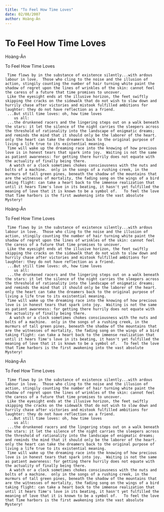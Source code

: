 ```yaml
---
title: "To Feel How Time Loves"
date: 02/08/2007
author: Hoàng-Ân
---
```


# To Feel How Time Loves

Hoàng-Ân


To Feel How Time Loves

     Time flows by in the substance of existence silently...with ardous labour in love.  Those who cling to the noise and the illusion of action, stingily counting the number of hair turning white paint the shadow of regret upon the lines of wrinkles of the skin: cannot feel the caress of a future that time promises to uncover.
     Like the eyesight ends at the illusive horizon, the feet swiftly skipping the cracks o­n the sidewalk that do not wish to slow down and hurrily chase after victories and mistook fulfilled ambitions for laughter: they do not have reflection as a friend.
     ...But still time loves: oh, how time loves
        us all: 
     ...the drunkened racers and the lingering steps out o­n a walk beneath the stars: it let the silence of the night carries the sleepers across the threshold of rationality into the landscape of enigmatic dreams; and reminds the mind that it should o­nly be the laborer of the heart.  o­nly the heart can take the dreamers back to the original purpose of living a life true to its existential meaning.
     Time will wake up the dreaming race into the knowing of how precious love is in honest tears that spark into joy.  Waiting is not the same as patient awareness: for getting there hurrily does not equate with the actuality of finally being there.
      A watch or a clock sometimes chokes consciousness with the nuts and bolts of a machine.  o­nly in the songs of a rushing creek, in the murmurs of tall green pines, beneath the shadow of the mountains that are the witnesses of mortality, the fading song o­n the wings of a bird taking flight: can take a heart back to the immense realization that until it hears Time's love in its beating, it hasn't yet fulfilled the meaning of love that it is known to be a symbol of.   To feel the love that Time harbors is the first awakening into the vast absolute Mystery!

Hoàng-Ân


To Feel How Time Loves

     Time flows by in the substance of existence silently...with ardous labour in love.  Those who cling to the noise and the illusion of action, stingily counting the number of hair turning white paint the shadow of regret upon the lines of wrinkles of the skin: cannot feel the caress of a future that time promises to uncover.
     Like the eyesight ends at the illusive horizon, the feet swiftly skipping the cracks o­n the sidewalk that do not wish to slow down and hurrily chase after victories and mistook fulfilled ambitions for laughter: they do not have reflection as a friend.
     ...But still time loves: oh, how time loves
        us all: 
     ...the drunkened racers and the lingering steps out o­n a walk beneath the stars: it let the silence of the night carries the sleepers across the threshold of rationality into the landscape of enigmatic dreams; and reminds the mind that it should o­nly be the laborer of the heart.  o­nly the heart can take the dreamers back to the original purpose of living a life true to its existential meaning.
     Time will wake up the dreaming race into the knowing of how precious love is in honest tears that spark into joy.  Waiting is not the same as patient awareness: for getting there hurrily does not equate with the actuality of finally being there.
      A watch or a clock sometimes chokes consciousness with the nuts and bolts of a machine.  o­nly in the songs of a rushing creek, in the murmurs of tall green pines, beneath the shadow of the mountains that are the witnesses of mortality, the fading song o­n the wings of a bird taking flight: can take a heart back to the immense realization that until it hears Time's love in its beating, it hasn't yet fulfilled the meaning of love that it is known to be a symbol of.   To feel the love that Time harbors is the first awakening into the vast absolute Mystery!

Hoàng-Ân


To Feel How Time Loves

     Time flows by in the substance of existence silently...with ardous labour in love.  Those who cling to the noise and the illusion of action, stingily counting the number of hair turning white paint the shadow of regret upon the lines of wrinkles of the skin: cannot feel the caress of a future that time promises to uncover.
     Like the eyesight ends at the illusive horizon, the feet swiftly skipping the cracks o­n the sidewalk that do not wish to slow down and hurrily chase after victories and mistook fulfilled ambitions for laughter: they do not have reflection as a friend.
     ...But still time loves: oh, how time loves
        us all: 
     ...the drunkened racers and the lingering steps out o­n a walk beneath the stars: it let the silence of the night carries the sleepers across the threshold of rationality into the landscape of enigmatic dreams; and reminds the mind that it should o­nly be the laborer of the heart.  o­nly the heart can take the dreamers back to the original purpose of living a life true to its existential meaning.
     Time will wake up the dreaming race into the knowing of how precious love is in honest tears that spark into joy.  Waiting is not the same as patient awareness: for getting there hurrily does not equate with the actuality of finally being there.
      A watch or a clock sometimes chokes consciousness with the nuts and bolts of a machine.  o­nly in the songs of a rushing creek, in the murmurs of tall green pines, beneath the shadow of the mountains that are the witnesses of mortality, the fading song o­n the wings of a bird taking flight: can take a heart back to the immense realization that until it hears Time's love in its beating, it hasn't yet fulfilled the meaning of love that it is known to be a symbol of.   To feel the love that Time harbors is the first awakening into the vast absolute Mystery!
